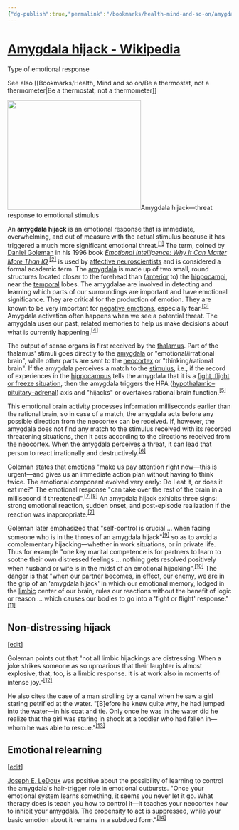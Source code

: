 ```yaml
---
{"dg-publish":true,"permalink":"/bookmarks/health-mind-and-so-on/amygdala-hijack/","tags":["brain","mind","psychology","wiki","wikipedia"]}
---
```



# [Amygdala hijack - Wikipedia](https://en.wikipedia.org/wiki/Amygdala_hijack)

Type of emotional response

See also [[Bookmarks/Health, Mind and so on/Be a thermostat, not a thermometer\|Be a thermostat, not a thermometer]]

[<img src="https://upload.wikimedia.org/wikipedia/commons/thumb/a/ad/EQbrain_optical_stim_en.jpg/300px-EQbrain_optical_stim_en.jpg" height="246" width="300" />](https://en.wikipedia.org/wiki/File:EQbrain_optical_stim_en.jpg)Amygdala hijack—threat response to emotional stimulus

An **amygdala hijack** is an emotional response that is immediate, overwhelming, and out of measure with the actual stimulus because it has triggered a much more significant emotional threat.<sup><a href="https://en.wikipedia.org/wiki/Amygdala_hijack"><span>[</span>1<span>]</span></a></sup> The term, coined by [Daniel Goleman](https://en.wikipedia.org/wiki/Daniel_Goleman) in his 1996 book _[Emotional Intelligence: Why It Can Matter More Than IQ](https://en.wikipedia.org/wiki/Emotional_Intelligence:_Why_It_Can_Matter_More_Than_IQ),_<sup><a href="https://en.wikipedia.org/wiki/Amygdala_hijack"><span>[</span>2<span>]</span></a></sup> is used by [affective neuroscientists](https://en.wikipedia.org/wiki/Affective_neuroscience) and is considered a formal academic term. The [amygdala](https://en.wikipedia.org/wiki/Amygdala) is made up of two small, round structures located closer to the forehead than ([anterior](https://en.wikipedia.org/wiki/Anterior) to) the [hippocampi](https://en.wikipedia.org/wiki/Hippocampus), near the [temporal](https://en.wikipedia.org/wiki/Temporal_lobe) lobes. The amygdalae are involved in detecting and learning which parts of our surroundings are important and have emotional significance. They are critical for the production of emotion. They are known to be very important for [negative emotions](https://en.wikipedia.org/wiki/Negative_emotion), especially fear.<sup><a href="https://en.wikipedia.org/wiki/Amygdala_hijack"><span>[</span>3<span>]</span></a></sup> Amygdala activation often happens when we see a potential threat. The amygdala uses our past, related memories to help us make decisions about what is currently happening.<sup><a href="https://en.wikipedia.org/wiki/Amygdala_hijack"><span>[</span>4<span>]</span></a></sup>

The output of sense organs is first received by the [thalamus](https://en.wikipedia.org/wiki/Thalamus). Part of the thalamus' stimuli goes directly to the [amygdala](https://en.wikipedia.org/wiki/Amygdala) or "emotional/irrational brain", while other parts are sent to the [neocortex](https://en.wikipedia.org/wiki/Neocortex) or "thinking/rational brain". If the amygdala perceives a match to the [stimulus](<https://en.wikipedia.org/wiki/Stimulus_(physiology)>), i.e., if the record of experiences in the [hippocampus](https://en.wikipedia.org/wiki/Hippocampus) tells the amygdala that it is a [fight, flight or freeze situation](https://en.wikipedia.org/wiki/Fight-or-flight_response), then the amygdala triggers the HPA ([hypothalamic–pituitary–adrenal](https://en.wikipedia.org/wiki/Hypothalamic%E2%80%93pituitary%E2%80%93adrenal_axis)) axis and "hijacks" or overtakes rational brain function.<sup><a href="https://en.wikipedia.org/wiki/Amygdala_hijack"><span>[</span>5<span>]</span></a></sup>

This emotional brain activity processes information milliseconds earlier than the rational brain, so in case of a match, the amygdala acts before any possible direction from the neocortex can be received. If, however, the amygdala does not find any match to the stimulus received with its recorded threatening situations, then it acts according to the directions received from the neocortex. When the amygdala perceives a threat, it can lead that person to react irrationally and destructively.<sup><a href="https://en.wikipedia.org/wiki/Amygdala_hijack"><span>[</span>6<span>]</span></a></sup>

Goleman states that emotions "make us pay attention right now—this is urgent—and gives us an immediate action plan without having to think twice. The emotional component evolved very early: Do I eat it, or does it eat me?" The emotional response "can take over the rest of the brain in a millisecond if threatened".<sup><a href="https://en.wikipedia.org/wiki/Amygdala_hijack"><span>[</span>7<span>]</span></a></sup><sup><a href="https://en.wikipedia.org/wiki/Amygdala_hijack"><span>[</span>8<span>]</span></a></sup> An amygdala hijack exhibits three signs: strong emotional reaction, sudden onset, and post-episode realization if the reaction was inappropriate.<sup><a href="https://en.wikipedia.org/wiki/Amygdala_hijack"><span>[</span>7<span>]</span></a></sup>

Goleman later emphasized that "self-control is crucial ... when facing someone who is in the throes of an amygdala hijack"<sup><a href="https://en.wikipedia.org/wiki/Amygdala_hijack"><span>[</span>9<span>]</span></a></sup> so as to avoid a complementary hijacking—whether in work situations, or in private life. Thus for example "one key marital competence is for partners to learn to soothe their own distressed feelings ... nothing gets resolved positively when husband or wife is in the midst of an emotional hijacking".<sup><a href="https://en.wikipedia.org/wiki/Amygdala_hijack0"><span>[</span>10<span>]</span></a></sup> The danger is that "when our partner becomes, in effect, our enemy, we are in the grip of an 'amygdala hijack' in which our emotional memory, lodged in the [limbic](https://en.wikipedia.org/wiki/Limbic) center of our brain, rules our reactions without the benefit of logic or reason ... which causes our bodies to go into a 'fight or flight' response."<sup><a href="https://en.wikipedia.org/wiki/Amygdala_hijack1"><span>[</span>11<span>]</span></a></sup>

## Non-distressing hijack

[[edit](https://en.wikipedia.org/w/index.php?title=Amygdala_hijack&action=edit&section=2)]

Goleman points out that "not all limbic hijackings are distressing. When a joke strikes someone as so uproarious that their laughter is almost explosive, that, too, is a limbic response. It is at work also in moments of intense joy."<sup><a href="https://en.wikipedia.org/wiki/Amygdala_hijack2"><span>[</span>12<span>]</span></a></sup>

He also cites the case of a man strolling by a canal when he saw a girl staring petrified at the water. "[B]efore he knew quite why, he had jumped into the water—in his coat and tie. Only once he was in the water did he realize that the girl was staring in shock at a toddler who had fallen in—whom he was able to rescue."<sup><a href="https://en.wikipedia.org/wiki/Amygdala_hijack3"><span>[</span>13<span>]</span></a></sup>

## Emotional relearning

[[edit](https://en.wikipedia.org/w/index.php?title=Amygdala_hijack&action=edit&section=3)]

[Joseph E. LeDoux](https://en.wikipedia.org/wiki/Joseph_E._LeDoux) was positive about the possibility of learning to control the amygdala's hair-trigger role in emotional outbursts. "Once your emotional system learns something, it seems you never let it go. What therapy does is teach you how to control it—it teaches your neocortex how to inhibit your amygdala. The propensity to act is suppressed, while your basic emotion about it remains in a subdued form."<sup><a href="https://en.wikipedia.org/wiki/Amygdala_hijack4"><span>[</span>14<span>]</span></a></sup>
